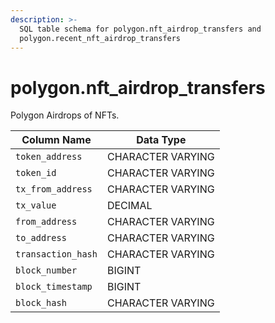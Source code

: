 ```yaml
---
description: >-
  SQL table schema for polygon.nft_airdrop_transfers and
  polygon.recent_nft_airdrop_transfers
---
```


# polygon.nft\_airdrop\_transfers

Polygon Airdrops of NFTs.

| Column Name        | Data Type         |
| ------------------ | ----------------- |
| `token_address`    | CHARACTER VARYING |
| `token_id`         | CHARACTER VARYING |
| `tx_from_address`  | CHARACTER VARYING |
| `tx_value`         | DECIMAL           |
| `from_address`     | CHARACTER VARYING |
| `to_address`       | CHARACTER VARYING |
| `transaction_hash` | CHARACTER VARYING |
| `block_number`     | BIGINT            |
| `block_timestamp`  | BIGINT            |
| `block_hash`       | CHARACTER VARYING |
